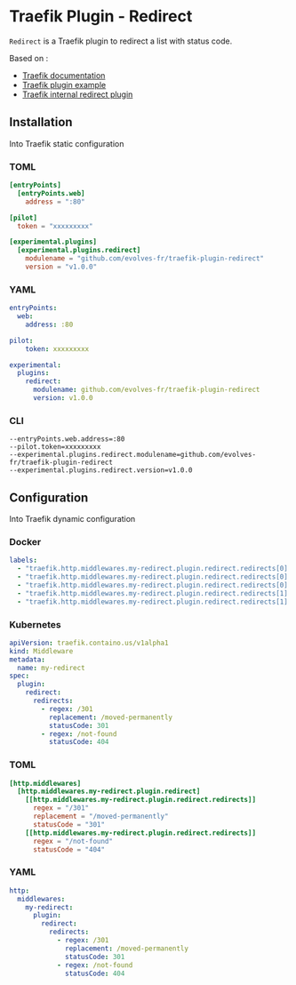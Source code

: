 # Traefik Plugin - Redirect

`Redirect` is a Traefik plugin to redirect a list with status code.

Based on :
- [Traefik documentation](https://doc.traefik.io/traefik-pilot/plugins/overview/)
- [Traefik plugin example](https://github.com/traefik/plugindemo)
- [Traefik internal redirect plugin](https://github.com/traefik/traefik/blob/master/pkg/middlewares/redirect/redirect.go)

## Installation

Into Traefik static configuration

### TOML
```toml
[entryPoints]
  [entryPoints.web]
    address = ":80"

[pilot]
  token = "xxxxxxxxx"

[experimental.plugins]
  [experimental.plugins.redirect]
    modulename = "github.com/evolves-fr/traefik-plugin-redirect"
    version = "v1.0.0"
```

### YAML
```yaml
entryPoints:
  web:
    address: :80

pilot:
    token: xxxxxxxxx

experimental:
  plugins:
    redirect:
      modulename: github.com/evolves-fr/traefik-plugin-redirect
      version: v1.0.0
```

### CLI
```shell
--entryPoints.web.address=:80
--pilot.token=xxxxxxxxx
--experimental.plugins.redirect.modulename=github.com/evolves-fr/traefik-plugin-redirect
--experimental.plugins.redirect.version=v1.0.0
```

## Configuration

Into Traefik dynamic configuration

### Docker
```yaml
labels:
  - "traefik.http.middlewares.my-redirect.plugin.redirect.redirects[0].regex=/301"
  - "traefik.http.middlewares.my-redirect.plugin.redirect.redirects[0].replacement=/moved-permanently"
  - "traefik.http.middlewares.my-redirect.plugin.redirect.redirects[0].statusCode=301"
  - "traefik.http.middlewares.my-redirect.plugin.redirect.redirects[1].regex=/not-found"
  - "traefik.http.middlewares.my-redirect.plugin.redirect.redirects[1].statusCode=404"
```

### Kubernetes
```yaml
apiVersion: traefik.containo.us/v1alpha1
kind: Middleware
metadata:
  name: my-redirect
spec:
  plugin:
    redirect:
      redirects:
        - regex: /301
          replacement: /moved-permanently
          statusCode: 301
        - regex: /not-found
          statusCode: 404
```

### TOML
```toml
[http.middlewares]
  [http.middlewares.my-redirect.plugin.redirect]
    [[http.middlewares.my-redirect.plugin.redirect.redirects]]
      regex = "/301"
      replacement = "/moved-permanently"
      statusCode = "301"
    [[http.middlewares.my-redirect.plugin.redirect.redirects]]
      regex = "/not-found"
      statusCode = "404"
```

### YAML
```yaml
http:
  middlewares:
    my-redirect:
      plugin:
        redirect:
          redirects:
            - regex: /301
              replacement: /moved-permanently
              statusCode: 301
            - regex: /not-found
              statusCode: 404
```
